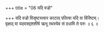 +++
title = "06 यदि वज्रो"

+++
यदि वज्रो विसृष्टस्त्वार काटात् पतित्वा यदि वा विरिष्टम्।  
वृक्षाद् वा यदवसद्दशशीर्ष ऋभू रथस्येव सं दधामि ते परुः ॥ ६ ॥